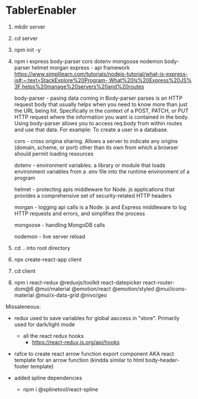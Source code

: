 # TablerEnabler

1) mkdir server
2) cd server
3) npm init -y
4) npm i express body-parser cors dotenv mongoose nodemon body-parser helmet morgan
    express - api framework
        https://www.simplilearn.com/tutorials/nodejs-tutorial/what-is-express-js#:~:text=StackExplore%20Program-,What%20Is%20Express%20JS%3F,helps%20manage%20servers%20and%20routes

    body-parser - pasing data coming in
        Body-parser parses is an HTTP request body that usually helps when you need to know more than just the URL being hit.
        Specifically in the context of a POST, PATCH, or PUT HTTP request where the information you want is contained in the body.
        Using body-parser allows you to access req.body from within routes and use that data.
        For example: To create a user in a database.        

    cors - cross origina sharing. Allows a server to indicate any origins (domain, scheme, or port) other than its own from which a browser should permit loading resources

    dotenv - environment variables. 
        a library or module that loads environment variables from a .env file into the runtime environment of a program

    helmet - protecting apis
        middleware for Node. js applications that provides a comprehensive set of security-related HTTP headers

    morgan - logging api calls
        is a Node. js and Express middleware to log HTTP requests and errors, and simplifies the process

    mongoose - handling MongoDB calls

    nodemon - live server reload


5) cd ..
    into root directory

6) npx create-react-app client

7) cd client

8) npm i react-redux @reduxjs/toolkit react-datepicker react-router-dom@6 @mui/material @emotion/react @emotion/styled @mui/icons-material @mui/x-data-grid @nivo/geo






Missaleneous:
- redux used to save variables for global aaccess in "store". Primarily used for dark/light mode
    - all the react redux hooks
        - https://react-redux.js.org/api/hooks
        
- rafce to create react arrow function export component AKA react template for an arrow function (kindda similar to html body-header-footer template)

- added spline dependencies
    - npm i @splinetool/react-spline